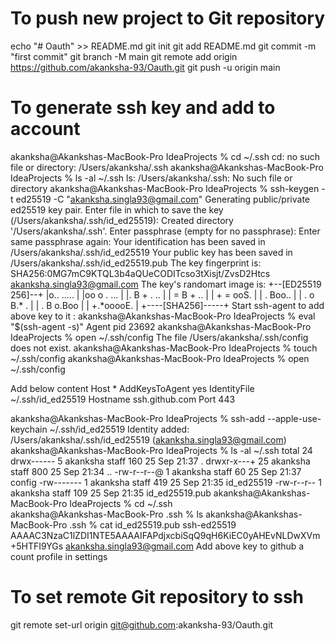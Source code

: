 # To push new project to Git repository
echo "# Oauth" >> README.md
git init
git add README.md
git commit -m "first commit"
git branch -M main
git remote add origin https://github.com/akanksha-93/Oauth.git
git push -u origin main

# To generate ssh key and add to account
akanksha@Akankshas-MacBook-Pro IdeaProjects % cd ~/.ssh
cd: no such file or directory: /Users/akanksha/.ssh
akanksha@Akankshas-MacBook-Pro IdeaProjects % ls -al ~/.ssh
ls: /Users/akanksha/.ssh: No such file or directory
akanksha@Akankshas-MacBook-Pro IdeaProjects % ssh-keygen -t ed25519 -C "akanksha.singla93@gmail.com"
Generating public/private ed25519 key pair.
Enter file in which to save the key (/Users/akanksha/.ssh/id_ed25519):
Created directory '/Users/akanksha/.ssh'.
Enter passphrase (empty for no passphrase):
Enter same passphrase again:
Your identification has been saved in /Users/akanksha/.ssh/id_ed25519
Your public key has been saved in /Users/akanksha/.ssh/id_ed25519.pub
The key fingerprint is:
SHA256:0MG7mC9KTQL3b4aQUeCODITcso3tXisjt/ZvsD2Htcs akanksha.singla93@gmail.com
The key's randomart image is:
+--[ED25519 256]--+
|o.. .....        |
|oo o . ...       |
|. B + . ..       |
| = B + ..        |
|  + = ooS.       |
|   . Boo..       |
|  . o B.* .      |
| . B o.Boo       |
|  +.*ooooE.      |
+----[SHA256]-----+
Start ssh-agent to add above key to it :
akanksha@Akankshas-MacBook-Pro IdeaProjects % eval "$(ssh-agent -s)"
Agent pid 23692
akanksha@Akankshas-MacBook-Pro IdeaProjects % open ~/.ssh/config
The file /Users/akanksha/.ssh/config does not exist.
akanksha@Akankshas-MacBook-Pro IdeaProjects % touch ~/.ssh/config
akanksha@Akankshas-MacBook-Pro IdeaProjects % open ~/.ssh/config

Add below content
Host *
  AddKeysToAgent yes
  IdentityFile ~/.ssh/id_ed25519
  Hostname ssh.github.com
  Port 443

akanksha@Akankshas-MacBook-Pro IdeaProjects % ssh-add --apple-use-keychain ~/.ssh/id_ed25519
Identity added: /Users/akanksha/.ssh/id_ed25519 (akanksha.singla93@gmail.com)
akanksha@Akankshas-MacBook-Pro IdeaProjects % ls -al ~/.ssh
total 24
drwx------   5 akanksha  staff  160 25 Sep 21:37 .
drwxr-x---+ 25 akanksha  staff  800 25 Sep 21:34 ..
-rw-r--r--@  1 akanksha  staff   60 25 Sep 21:37 config
-rw-------   1 akanksha  staff  419 25 Sep 21:35 id_ed25519
-rw-r--r--   1 akanksha  staff  109 25 Sep 21:35 id_ed25519.pub
akanksha@Akankshas-MacBook-Pro IdeaProjects % cd ~/.ssh               
akanksha@Akankshas-MacBook-Pro .ssh % ls
akanksha@Akankshas-MacBook-Pro .ssh % cat id_ed25519.pub
ssh-ed25519 AAAAC3NzaC1lZDI1NTE5AAAAIFAPdjxcbiSqQ9qH6KiEC0yAHEvNLDwXVm+5HTFI9YGs akanksha.singla93@gmail.com
Add above key to github a count profile in settings

# To set remote Git repository to ssh
git remote set-url origin git@github.com:akanksha-93/Oauth.git


